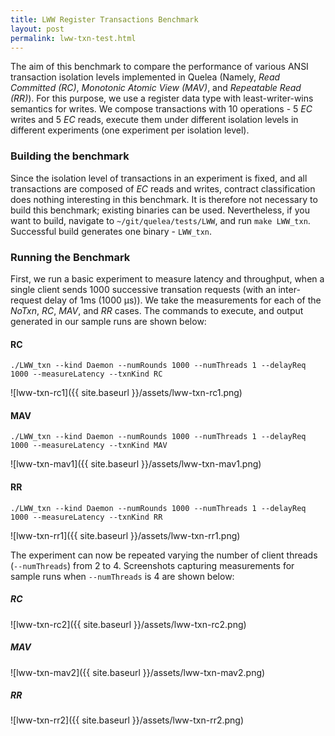 ```yaml
---
title: LWW Register Transactions Benchmark
layout: post
permalink: lww-txn-test.html
---
```


The aim of this benchmark to compare the performance of various
ANSI transaction isolation levels implemented in Quelea (Namely, _Read
Committed (RC)_, _Monotonic Atomic View (MAV)_, and _Repeatable Read
(RR)_). For this purpose, we use a register data type with
least-writer-wins semantics for writes. We compose transactions with
10 operations - 5 _EC_ writes and 5 _EC_ reads, execute them under
different isolation levels in different experiments (one experiment
per isolation level).

### Building the benchmark

Since the isolation level of transactions in an experiment is fixed,
and all transactions are composed of _EC_ reads and writes, contract
classification does nothing interesting in this benchmark. It is
therefore not necessary to build this benchmark; existing binaries can
be used. Nevertheless, if you want to build, navigate to
`~/git/quelea/tests/LWW`, and run `make LWW_txn`. Successful build
generates one binary - `LWW_txn`.

### Running the Benchmark

First, we run a basic experiment to measure latency and throughput,
when a single client sends 1000 successive transation requests (with
an inter-request delay of 1ms (1000 μs)). We take the measurements for
each of the _NoTxn_, _RC_, _MAV_, and _RR_ cases. The commands to
execute, and output generated in our sample runs are shown below:

#### RC

    ./LWW_txn --kind Daemon --numRounds 1000 --numThreads 1 --delayReq 1000 --measureLatency --txnKind RC

![lww-txn-rc1]({{ site.baseurl }}/assets/lww-txn-rc1.png)

#### MAV

    ./LWW_txn --kind Daemon --numRounds 1000 --numThreads 1 --delayReq 1000 --measureLatency --txnKind MAV

![lww-txn-mav1]({{ site.baseurl }}/assets/lww-txn-mav1.png)

#### RR

    ./LWW_txn --kind Daemon --numRounds 1000 --numThreads 1 --delayReq 1000 --measureLatency --txnKind RR

![lww-txn-rr1]({{ site.baseurl }}/assets/lww-txn-rr1.png)

The experiment can now be repeated varying the number of client
threads (`--numThreads`) from 2 to 4. Screenshots capturing
measurements for sample runs when `--numThreads` is 4 are shown below:

##### RC

![lww-txn-rc2]({{ site.baseurl }}/assets/lww-txn-rc2.png)

##### MAV

![lww-txn-mav2]({{ site.baseurl }}/assets/lww-txn-mav2.png)

##### RR

![lww-txn-rr2]({{ site.baseurl }}/assets/lww-txn-rr2.png)


